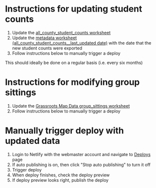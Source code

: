 # Instructions for updating student counts

1. Update the [all_county_student_counts worksheet](https://docs.google.com/spreadsheets/d/15bAkyPI-hJj8N0sQGU3f47CCvClewkx6YQAJ-ASC_M4/edit#gid=58997440)
2. Update the [metadata worksheet (all_county_student_counts\_\_last_updated date)](https://docs.google.com/spreadsheets/d/15bAkyPI-hJj8N0sQGU3f47CCvClewkx6YQAJ-ASC_M4/edit#gid=1066095248) with the date that the new student counts were exported
3. Follow instructions below to manually trigger a deploy

This should ideally be done on a regular basis (i.e. every six months)

# Instructions for modifying group sittings

1. Update the [Grassroots Map Data group_sittings worksheet](https://docs.google.com/spreadsheets/d/15bAkyPI-hJj8N0sQGU3f47CCvClewkx6YQAJ-ASC_M4/edit#gid=154884234)
2. Follow instructions below to manually trigger a deploy

# Manually trigger deploy with updated data

1. Login to Netlify with the webmaster account and navigate to [Deploys](https://app.netlify.com/sites/nyva-grassroots-map/deploys) page
2. If auto publishing is on, then click "Stop auto publishing" to turn it off
3. Trigger deploy
4. When deploy finishes, check the deploy preview
5. If deploy preview looks right, publish the deploy
